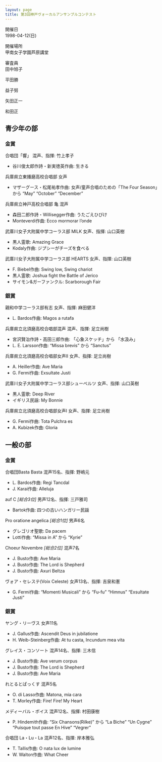 ```yaml
---
layout: page
title: 第3回神戸ヴォーカルアンサンブルコンテスト
---
```

開催日  
1998-04-12(日)

開催場所  
甲南女子学園芦原講堂

審査員  
田中旭子

平田勝

益子努

矢田正一

和田正

青少年の部
----------

### 金賞

<span class="choir-name">合唱団「響」</span>
混声、指揮: 竹上孝子

-   谷川俊太郎作詩・新実徳英作曲: 生きる

<span class="choir-name">兵庫県立東播磨高校合唱部</span>
女声

-   マザーグース・松尾祐孝作曲: 女声/童声合唱のための「The Four Season」から “May” “October” “December”

<span class="choir-name">兵庫県立神戸高校合唱部 亀</span>
混声

-   森田二郎作詩・Willisegger作曲: うたごえひびけ
-   Monteverdi作曲: Ecco mormorar l’onde

<span class="choir-name">武庫川女子大附属中学コーラス部 MILK</span>
女声、指揮: 山口英樹

-   黒人霊歌: Amazing Grace
-   Kodaly作曲: ジプシーがチーズを食べる

<span class="choir-name">武庫川女子大附属中学コーラス部 HEARTS</span>
女声、指揮: 山口英樹

-   F. Biebel作曲: Swing low, Swing chariot
-   黒人霊歌: Joshua fight the Battle of Jerico
-   サイモン&ガーファンクル: Scarborough Fair

### 銀賞

<span class="choir-name">親和中学コーラス部有志</span>
女声、指揮: 麻田健洋

-   L. Bardos作曲: Magos a rutafa

<span class="choir-name">兵庫県立北須磨高校合唱部混声</span>
混声、指揮: 足立尚樹

-   宮沢賢治作詩・高田三郎作曲: 「心象スケッチ」から 「水汲み」
-   L. E. Larsson作曲: “Missa brevis” から “Sanctus”

<span class="choir-name">兵庫県立北須磨高校合唱部女声Ⅱ</span>
女声、指揮: 足立尚樹

-   A. Heiller作曲: Ave Maria
-   G. Fermi作曲: Exsultate Justi

<span class="choir-name">武庫川女子大附属中学コーラス部シューベルツ</span>
女声、指揮: 山口英樹

-   黒人霊歌: Deep River
-   イギリス民謡: My Bonnie

<span class="choir-name">兵庫県立北須磨高校合唱部女声Ⅰ</span>
女声、指揮: 足立尚樹

-   G. Fermi作曲: Tota Pulchra es
-   A. Kubizek作曲: Gloria

一般の部
--------

### 金賞

<span class="choir-name">合唱団Basta Basta</span>
混声15名、指揮: 野嶋元

-   L. Bardos作曲: Regi Tancdal
-   J. Karai作曲: Alleluja

<span class="choir-name">auf C</span> *\[総合3位\]*
男声12名、指揮: 三戸雅司

-   Bartok作曲: 四つの古いハンガリー民謡

<span class="choir-name">Pro oratione angelica</span> *\[総合1位\]*
男声6名

-   グレゴリオ聖歌: Da pacem
-   Lotti作曲: “Missa in A” から “Kyrie”

<span class="choir-name">Choeur Novembre</span> *\[総合2位\]*
混声7名

-   J. Busto作曲: Ave Maria
-   J. Busto作曲: The Lord is Shepherd
-   J. Busto作曲: Axuri Beltza

<span class="choir-name">ヴォア・セレステ(Voix Celeste)</span>
女声13名、指揮: 吉泉和憲

-   G. Fermi作曲: “Momenti Musicali” から “Fu-fu” “Himnus” “Exsultate Justi”

### 銀賞

<span class="choir-name">ヤング・リーヴス</span>
女声11名

-   J. Gallus作曲: Ascendit Deus in jubilatione
-   H. Weib-Steinberg作曲: At tu casta, Incundum mea vita

<span class="choir-name">グレイス・コンソート</span>
混声14名、指揮: 三木信

-   J. Busto作曲: Ave verum corpus
-   J. Busto作曲: The Lord is Shepherd
-   J. Busto作曲: Ave Maria

<span class="choir-name">れとるとぱっくす</span>
混声5名

-   O. di Lasso作曲: Matona, mia cara
-   T. Morley作曲: Fire! Fire! My Heart

<span class="choir-name">メディーバル・ボイス</span>
混声12名、指揮: 村田康樹

-   P. Hindemith作曲: “Six Chansons(Rilke)” から “La Biche” “Un Cygne” “Puisque tout passe En Hive” “Vegrer”

<span class="choir-name">合唱団 La・Lu・La</span>
混声12名、指揮: 岸本雅弘

-   T. Tallis作曲: O nata lux de lumine
-   W. Walton作曲: What Cheer
